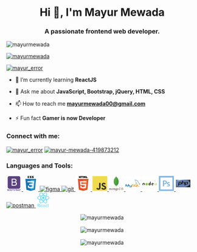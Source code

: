 <h1 align="center">Hi 👋, I'm Mayur Mewada</h1>
<h3 align="center">A passionate frontend web developer.</h3>

<p align="left"> <img src="https://komarev.com/ghpvc/?username=mayurmewada&label=Profile%20views&color=0e75b6&style=flat" alt="mayurmewada" /> </p>

<p align="left"> <a href="https://github.com/ryo-ma/github-profile-trophy"><img src="https://github-profile-trophy.vercel.app/?username=mayurmewada" alt="mayurmewada" /></a> </p>

<p align="left"> <a href="https://twitter.com/mayur_error" target="blank"><img src="https://img.shields.io/twitter/follow/mayur_error?logo=twitter&style=for-the-badge" alt="mayur_error" /></a> </p>

- 🌱 I’m currently learning **ReactJS**

- 💬 Ask me about **JavaScript, Bootstrap, jQuery, HTML, CSS**

- 📫 How to reach me **mayurmewada00@gmail.com**

- ⚡ Fun fact **Gamer is now Developer**

<h3 align="left">Connect with me:</h3>
<p align="left">
<a href="https://twitter.com/mayur_error" target="blank"><img align="center" src="https://raw.githubusercontent.com/rahuldkjain/github-profile-readme-generator/master/src/images/icons/Social/twitter.svg" alt="mayur_error" height="30" width="40" /></a>
<a href="https://linkedin.com/in/mayur-mewada-419873212" target="blank"><img align="center" src="https://raw.githubusercontent.com/rahuldkjain/github-profile-readme-generator/master/src/images/icons/Social/linked-in-alt.svg" alt="mayur-mewada-419873212" height="30" width="40" /></a>
</p>

<h3 align="left">Languages and Tools:</h3>
<p align="left"> <a href="https://getbootstrap.com" target="_blank"> <img src="https://raw.githubusercontent.com/devicons/devicon/master/icons/bootstrap/bootstrap-plain-wordmark.svg" alt="bootstrap" width="40" height="40"/> </a> <a href="https://www.w3schools.com/css/" target="_blank"> <img src="https://raw.githubusercontent.com/devicons/devicon/master/icons/css3/css3-original-wordmark.svg" alt="css3" width="40" height="40"/> </a> <a href="https://www.figma.com/" target="_blank"> <img src="https://www.vectorlogo.zone/logos/figma/figma-icon.svg" alt="figma" width="40" height="40"/> </a> <a href="https://git-scm.com/" target="_blank"> <img src="https://www.vectorlogo.zone/logos/git-scm/git-scm-icon.svg" alt="git" width="40" height="40"/> </a> <a href="https://www.w3.org/html/" target="_blank"> <img src="https://raw.githubusercontent.com/devicons/devicon/master/icons/html5/html5-original-wordmark.svg" alt="html5" width="40" height="40"/> </a> <a href="https://developer.mozilla.org/en-US/docs/Web/JavaScript" target="_blank"> <img src="https://raw.githubusercontent.com/devicons/devicon/master/icons/javascript/javascript-original.svg" alt="javascript" width="40" height="40"/> </a> <a href="https://www.mongodb.com/" target="_blank"> <img src="https://raw.githubusercontent.com/devicons/devicon/master/icons/mongodb/mongodb-original-wordmark.svg" alt="mongodb" width="40" height="40"/> </a> <a href="https://www.mysql.com/" target="_blank"> <img src="https://raw.githubusercontent.com/devicons/devicon/master/icons/mysql/mysql-original-wordmark.svg" alt="mysql" width="40" height="40"/> </a> <a href="https://nodejs.org" target="_blank"> <img src="https://raw.githubusercontent.com/devicons/devicon/master/icons/nodejs/nodejs-original-wordmark.svg" alt="nodejs" width="40" height="40"/> </a> <a href="https://www.photoshop.com/en" target="_blank"> <img src="https://raw.githubusercontent.com/devicons/devicon/master/icons/photoshop/photoshop-line.svg" alt="photoshop" width="40" height="40"/> </a> <a href="https://www.php.net" target="_blank"> <img src="https://raw.githubusercontent.com/devicons/devicon/master/icons/php/php-original.svg" alt="php" width="40" height="40"/> </a> <a href="https://postman.com" target="_blank"> <img src="https://www.vectorlogo.zone/logos/getpostman/getpostman-icon.svg" alt="postman" width="40" height="40"/> </a> <a href="https://reactjs.org/" target="_blank"> <img src="https://raw.githubusercontent.com/devicons/devicon/master/icons/react/react-original-wordmark.svg" alt="react" width="40" height="40"/> </a> </p>

<p align="center"><img align="center" src="https://github-readme-stats.vercel.app/api?username=mayurmewada&show_icons=true&locale=en" alt="mayurmewada" /></p>
<p align="center"><img align="center" src="https://github-readme-streak-stats.herokuapp.com/?user=mayurmewada&" alt="mayurmewada" /></p>
<p align="center"><img align="center" src="https://github-readme-stats.vercel.app/api/top-langs?username=mayurmewada&show_icons=true&locale=en&layout=compact" alt="mayurmewada" /></p>

